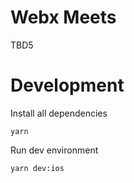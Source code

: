 # Webx Meets

TBD5

# Development

Install all dependencies

    yarn

Run dev environment

    yarn dev:ios
